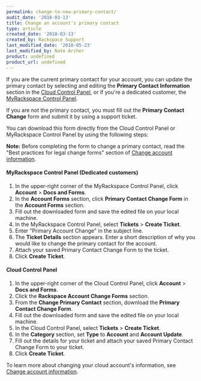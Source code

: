 ```yaml
---
permalink: change-to-new-primary-contact/
audit_date: '2018-03-13'
title: Change an account's primary contact
type: article
created_date: '2018-03-13'
created_by: Rackspace Support
last_modified_date: '2018-05-23'
last_modified_by: Nate Archer
product: undefined
product_url: undefined
---
```


If you are the current primary contact for your account, you can update the primary contact by selecting and editing the **Primary Contact Information** section in the [Cloud Control Panel](http://mycloud.rackspace.com), or if you're a dedicated customer, the [MyRackspace Control Panel](https://my.rackspace.com).

If you are not the primary contact, you must fill out the **Primary
Contact Change** form and submit it by using a support ticket.

You can download this form directly from the Cloud Control Panel or MyRackspace Control Panel by using the following steps:

**Note:** Before completing the form to change a primary contact, read the "Best practices for legal change forms" section of [Change account information](/how-to/change-account-information).

#### MyRackspace Control Panel (Dedicated customers)

1. In the upper-right corner of the MyRackspace Control Panel, click **Account** > **Docs and Forms**.
2. In the **Account Forms** section, click **Primary Contact Change Form** in the **Account Forms** section.
3. Fill out the downloaded form and save the edited file on your local machine.
4. In the MyRackspace Control Panel, select **Tickets** > **Create Ticket**.
5. Enter "Primary Account Change" in the subject line.
6. The **Ticket Details** section appears. Enter a short description of why you would like to change the primary contact for the account.
7. Attach your saved Primary Contact Change Form to the ticket.
8. Click **Create Ticket**.

#### Cloud Control Panel

1. In the upper-right corner of the Cloud Control Panel, click **Account** > **Docs and Forms**.
2. Click the **Rackspace Account Change Forms** section.
3. From the **Change Primary Contact** section, download the **Primary Contact Change Form**.
4. Fill out the downloaded form and save the edited file on your local machine.
5. In the Cloud Control Panel, select **Tickets** > **Create Ticket**.
6. In the **Category** section, set **Type** to **Account** and **Account Update**.
7. Fill out the details for your ticket and attach your saved Primary Contact Change Form to your ticket.
8. Click **Create Ticket**.


To learn more about changing your cloud account's information, see
[Change account information](/how-to/change-account-information).
